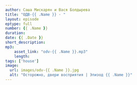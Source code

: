 ```yaml
---
author: Саша Мискарян и Вася Болдырева
title: "ОДВ-{{ .Name }} · "
layout: episode
eptype: full
number: {{ .Name }}
duration:
date: {{ .Date }}
short_description:
mp3:
    asset_link: "odv-{{ .Name }}.mp3"
    length:
tags: ['house']
image: 
  url: images/odv-{{ .Name }}.jpg
  alt: "Осторожно, двери восприятия | Эпизод {{ .Name }}"
---
```



